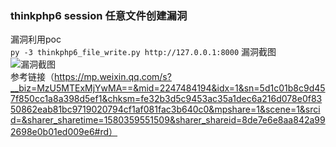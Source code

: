 
### thinkphp6 session 任意文件创建漏洞  
  
漏洞利用poc  
```py -3 thinkphp6_file_write.py http://127.0.0.1:8000```
漏洞截图  
![漏洞截图](http://baidu.com/pic/doge.png)  
参考链接（https://mp.weixin.qq.com/s?__biz=MzU5MTExMjYwMA==&mid=2247484194&idx=1&sn=5d1c01b8c9d457f850cc1a8a398d5ef1&chksm=fe32b3d5c9453ac35a1dec6a216d078e0f8350862eab81bc9719020794cf1af081fac3b640c0&mpshare=1&scene=1&srcid=&sharer_sharetime=1580359551509&sharer_shareid=8de7e6e8aa842a992698e0b01ed009e6#rd）
